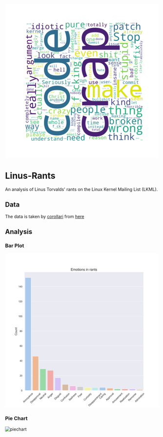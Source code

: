 ![Wordcloud plot](./plots/wordcloud.png)

# Linus-Rants

An analysis of Linus Torvalds' rants on the Linux Kernel Mailing List (LKML).

## Data

The data is taken by [corollari](https://github.com/corllari/) from [here](https://raw.githubusercontent.com/corollari/linusrants/master/original/rants.txt)

## Analysis

### Bar Plot

![barplot](./plots/barplot.png)

### Pie Chart

![piechart](./plot/piechart.png)

